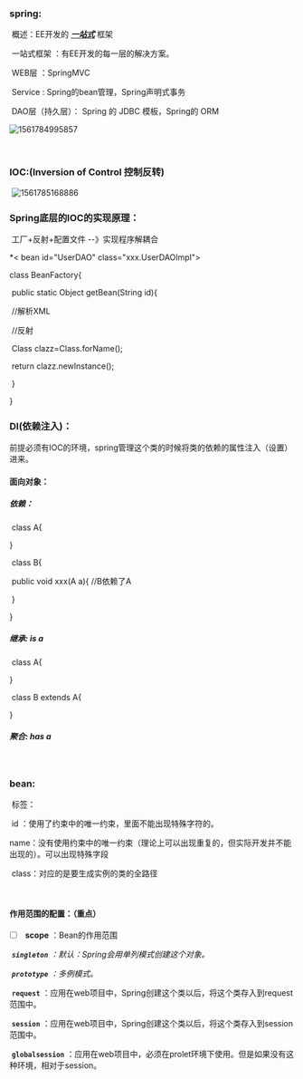 ### spring:

​	概述：EE开发的   *[**一站式**]()*   框架

​			一站式框架 ：有EE开发的每一层的解决方案。

​					WEB层 ：SpringMVC

​					Service :  Spring的bean管理，Spring声明式事务

​					DAO层（持久层）： Spring 的 JDBC 模板，Spring的 ORM 



![1561784995857](C:\Users\Administrator\AppData\Local\Temp\1561784995857.png)

​	

### IOC:(Inversion of Control 控制反转)

​	![1561785168886](C:\Users\Administrator\AppData\Local\Temp\1561785168886.png)



### Spring底层的IOC的实现原理：

​		工厂+反射+配置文件  --》实现程序解耦合

*< bean id="UserDAO" class="xxx.UserDAOImpl"></bean>

class BeanFactory{

​	public static Object getBean(String id){

​		//解析XML

​		//反射

​		Class clazz=Class.forName();

​		return clazz.newInstance();

​	}

}



### DI(依赖注入)：

​	前提必须有IOC的环境，spring管理这个类的时候将类的依赖的属性注入（设置）进来。

#### 面向对象：

##### 	依赖：

​	class A{

}

​	class B{

​		public void xxx(A a){		//B依赖了A

​		}

}

##### 	继承: is a

​	class A{

}

​	class B extends A{

}

##### 	聚合: has a

​	

### bean:

​	标签：

​		id	：使用了约束中的唯一约束，里面不能出现特殊字符的。

​		name：没有使用约束中的唯一约束（理论上可以出现重复的，但实际开发并不能出现的）。可以出现特殊字段

​		class：对应的是要生成实例的类的全路径

​		

#### 作用范围的配置：（重点）

- [ ] ​	**scope**	：Bean的作用范围

​		***`singleton`**	：默认：Spring会用单列模式创建这个对象。*

​		***`prototype`**	：多例模式。*

​		**`request`**		：应用在web项目中，Spring创建这个类以后，将这个类存入到request范围中。

​		**`session`**		：应用在web项目中，Spring创建这个类以后，将这个类存入到session范围中。

​		**`globalsession`** ：应用在web项目中，必须在prolet环境下使用。但是如果没有这种环境，相对于session。



